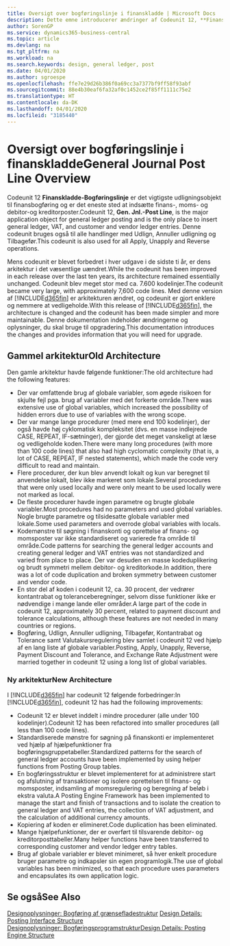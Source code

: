 ```yaml
---
title: Oversigt over bogføringslinje i finanskladde | Microsoft Docs
description: Dette emne introducerer ændringer af Codeunit 12, **Finanskladde-Bogføringslinje**, der er det vigtigste udligningsobjekt til finansbogføring, og er det eneste sted at indsætte finans-, moms- og debitor- og kreditorposter.
author: SorenGP
ms.service: dynamics365-business-central
ms.topic: article
ms.devlang: na
ms.tgt_pltfrm: na
ms.workload: na
ms.search.keywords: design, general ledger, post
ms.date: 04/01/2020
ms.author: sgroespe
ms.openlocfilehash: ffe7e29d26b386f0a69cc3a7377bf9ff58f93abf
ms.sourcegitcommit: 88e4b30eaf6fa32af0c1452ce2f85ff1111c75e2
ms.translationtype: HT
ms.contentlocale: da-DK
ms.lasthandoff: 04/01/2020
ms.locfileid: "3185440"
---
```

# <a name="general-journal-post-line-overview"></a><span data-ttu-id="3c8df-103">Oversigt over bogføringslinje i finanskladde</span><span class="sxs-lookup"><span data-stu-id="3c8df-103">General Journal Post Line Overview</span></span>
<span data-ttu-id="3c8df-104">Codeunit 12 **Finanskladde-Bogføringslinje** er det vigtigste udligningsobjekt til finansbogføring og er det eneste sted at indsætte finans-, moms- og debitor-og kreditorposter.</span><span class="sxs-lookup"><span data-stu-id="3c8df-104">Codeunit 12, **Gen. Jnl.-Post Line**, is the major application object for general ledger posting and is the only place to insert general ledger, VAT, and customer and vendor ledger entries.</span></span> <span data-ttu-id="3c8df-105">Denne codeunit bruges også til alle handlinger med Udlign, Annuller udligning og Tilbagefør.</span><span class="sxs-lookup"><span data-stu-id="3c8df-105">This codeunit is also used for all Apply, Unapply and Reverse operations.</span></span>  
  
<span data-ttu-id="3c8df-106">Mens codeunit er blevet forbedret i hver udgave i de sidste ti år, er dens arkitektur i det væsentlige uændret.</span><span class="sxs-lookup"><span data-stu-id="3c8df-106">While the codeunit has been improved in each release over the last ten years, its architecture remained essentially unchanged.</span></span> <span data-ttu-id="3c8df-107">Codeunit blev meget stor med ca. 7.600 kodelinjer.</span><span class="sxs-lookup"><span data-stu-id="3c8df-107">The codeunit became very large, with approximately 7,600 code lines.</span></span> <span data-ttu-id="3c8df-108">Med denne version af [!INCLUDE[d365fin](includes/d365fin_md.md)] er arkitekturen ændret, og codeunit er gjort enklere og nemmere at vedligeholde.</span><span class="sxs-lookup"><span data-stu-id="3c8df-108">With this release of [!INCLUDE[d365fin](includes/d365fin_md.md)], the architecture is changed and the codeunit has been made simpler and more maintainable.</span></span> <span data-ttu-id="3c8df-109">Denne dokumentation indeholder ændringerne og oplysninger, du skal bruge til opgradering.</span><span class="sxs-lookup"><span data-stu-id="3c8df-109">This documentation introduces the changes and provides information that you will need for upgrade.</span></span>  
  
## <a name="old-architecture"></a><span data-ttu-id="3c8df-110">Gammel arkitektur</span><span class="sxs-lookup"><span data-stu-id="3c8df-110">Old Architecture</span></span>  
<span data-ttu-id="3c8df-111">Den gamle arkitektur havde følgende funktioner:</span><span class="sxs-lookup"><span data-stu-id="3c8df-111">The old architecture had the following features:</span></span>  
  
* <span data-ttu-id="3c8df-112">Der var omfattende brug af globale variabler, som øgede risikoen for skjulte fejl pga. brug af variabler med det forkerte område.</span><span class="sxs-lookup"><span data-stu-id="3c8df-112">There was extensive use of global variables, which increased the possibility of hidden errors due to use of variables with the wrong scope.</span></span>  
* <span data-ttu-id="3c8df-113">Der var mange lange procedurer (med mere end 100 kodelinjer), der også havde høj cyklomatisk kompleksitet (dvs. en masse indlejrede CASE, REPEAT, IF-sætninger), der gjorde det meget vanskeligt at læse og vedligeholde koden.</span><span class="sxs-lookup"><span data-stu-id="3c8df-113">There were many long procedures (with more than 100 code lines) that also had high cyclomatic complexity (that is, a lot of CASE, REPEAT, IF nested statements), which made the code very difficult to read and maintain.</span></span>  
* <span data-ttu-id="3c8df-114">Flere procedurer, der kun blev anvendt lokalt og kun var beregnet til anvendelse lokalt, blev ikke markeret som lokale.</span><span class="sxs-lookup"><span data-stu-id="3c8df-114">Several procedures that were only used locally and were only meant to be used locally were not marked as local.</span></span>  
* <span data-ttu-id="3c8df-115">De fleste procedurer havde ingen parametre og brugte globale variabler.</span><span class="sxs-lookup"><span data-stu-id="3c8df-115">Most procedures had no parameters and used global variables.</span></span> <span data-ttu-id="3c8df-116">Nogle brugte parametre og tilsidesatte globale variabler med lokale.</span><span class="sxs-lookup"><span data-stu-id="3c8df-116">Some used parameters and overrode global variables with locals.</span></span>  
* <span data-ttu-id="3c8df-117">Kodemønstre til søgning i finanskonti og oprettelse af finans- og momsposter var ikke standardiseret og varierede fra område til område.</span><span class="sxs-lookup"><span data-stu-id="3c8df-117">Code patterns for searching the general ledger accounts and creating general ledger and VAT entries was not standardized and varied from place to place.</span></span> <span data-ttu-id="3c8df-118">Der var desuden en masse kodeduplikering og brudt symmetri mellem debitor- og kreditorkode.</span><span class="sxs-lookup"><span data-stu-id="3c8df-118">In addition, there was a lot of code duplication and broken symmetry between customer and vendor code.</span></span>  
* <span data-ttu-id="3c8df-119">En stor del af koden i codeunit 12, ca. 30 procent, der vedrører kontantrabat og toleranceberegninger, selvom disse funktioner ikke er nødvendige i mange lande eller områder.</span><span class="sxs-lookup"><span data-stu-id="3c8df-119">A large part of the code in codeunit 12, approximately 30 percent, related to payment discount and tolerance calculations, although these features are not needed in many countries or regions.</span></span>  
* <span data-ttu-id="3c8df-120">Bogføring, Udlign, Annuller udligning, Tilbagefør, Kontantrabat og Tolerance samt Valutakursregulering blev samlet i codeunit 12 ved hjælp af en lang liste af globale variabler.</span><span class="sxs-lookup"><span data-stu-id="3c8df-120">Posting, Apply, Unapply, Reverse, Payment Discount and Tolerance, and Exchange Rate Adjustment were married together in codeunit 12 using a long list of global variables.</span></span>  
  
### <a name="new-architecture"></a><span data-ttu-id="3c8df-121">Ny arkitektur</span><span class="sxs-lookup"><span data-stu-id="3c8df-121">New Architecture</span></span>  
<span data-ttu-id="3c8df-122">I [!INCLUDE[d365fin](includes/d365fin_md.md)] har codeunit 12 følgende forbedringer:</span><span class="sxs-lookup"><span data-stu-id="3c8df-122">In [!INCLUDE[d365fin](includes/d365fin_md.md)], codeunit 12 has had the following improvements:</span></span>  
  
* <span data-ttu-id="3c8df-123">Codeunit 12 er blevet inddelt i mindre procedurer (alle under 100 kodelinjer).</span><span class="sxs-lookup"><span data-stu-id="3c8df-123">Codeunit 12 has been refactored into smaller procedures (all less than 100 code lines).</span></span>  
* <span data-ttu-id="3c8df-124">Standardiserede mønstre for søgning på finanskonti er implementeret ved hjælp af hjælpefunktioner fra bogføringsgruppetabeller.</span><span class="sxs-lookup"><span data-stu-id="3c8df-124">Standardized patterns for the search of general ledger accounts have been implemented by using helper functions from Posting Group tables.</span></span>  
* <span data-ttu-id="3c8df-125">En bogføringsstruktur er blevet implementeret for at administrere start og afslutning af transaktioner og isolere oprettelsen til finans- og momsposter, indsamling af momsregulering og beregning af beløb i ekstra valuta.</span><span class="sxs-lookup"><span data-stu-id="3c8df-125">A Posting Engine Framework has been implemented to manage the start and finish of transactions and to isolate the creation to general ledger and VAT entries, the collection of VAT adjustment, and the calculation of additional currency amounts.</span></span>  
* <span data-ttu-id="3c8df-126">Kopiering af koden er elimineret.</span><span class="sxs-lookup"><span data-stu-id="3c8df-126">Code duplication has been eliminated.</span></span>  
* <span data-ttu-id="3c8df-127">Mange hjælpefunktioner, der er overført til tilsvarende debitor- og kreditorposttabeller.</span><span class="sxs-lookup"><span data-stu-id="3c8df-127">Many helper functions have been transferred to corresponding customer and vendor ledger entry tables.</span></span>  
* <span data-ttu-id="3c8df-128">Brug af globale variabler er blevet minimeret, så hver enkelt procedure bruger parametre og indkapsler sin egen programlogik.</span><span class="sxs-lookup"><span data-stu-id="3c8df-128">The use of global variables has been minimized, so that each procedure uses parameters and encapsulates its own application logic.</span></span>  
  
## <a name="see-also"></a><span data-ttu-id="3c8df-129">Se også</span><span class="sxs-lookup"><span data-stu-id="3c8df-129">See Also</span></span>  
<span data-ttu-id="3c8df-130">[Designoplysninger: Bogføring af grænsefladestruktur](design-details-posting-interface-structure.md) </span><span class="sxs-lookup"><span data-stu-id="3c8df-130">[Design Details: Posting Interface Structure](design-details-posting-interface-structure.md) </span></span>  
[<span data-ttu-id="3c8df-131">Designoplysninger: Bogføringsprogramstruktur</span><span class="sxs-lookup"><span data-stu-id="3c8df-131">Design Details: Posting Engine Structure</span></span>](design-details-posting-engine-structure.md)
